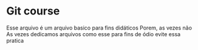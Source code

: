 # Git course

Esse arquivo é um arquivo basico para fins didáticos
Porem, as vezes não
As vezes dedicamos arquivos como esse para fins de ódio
evite essa pratica
